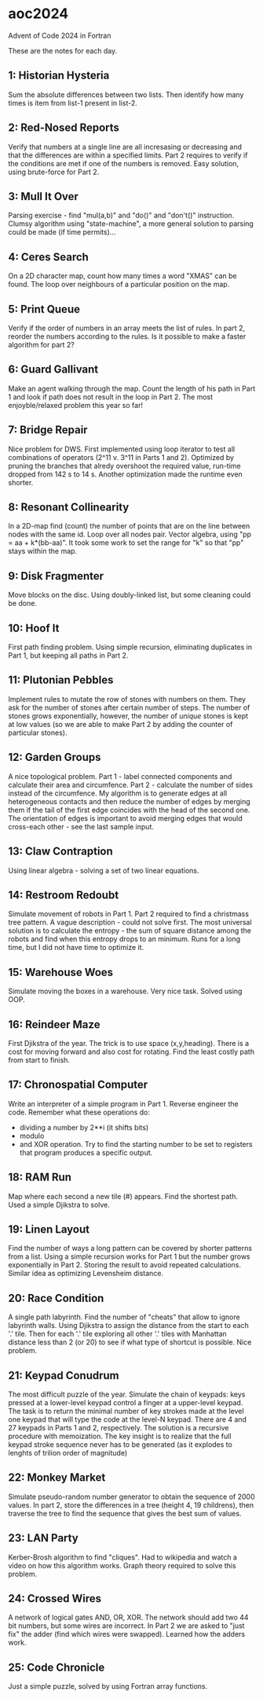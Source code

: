 # aoc2024
Advent of Code 2024 in Fortran

These are the notes for each day.

## 1: Historian Hysteria
Sum the absolute differences between two lists.
Then identify how many times is item from list-1 present in list-2.

## 2: Red-Nosed Reports
Verify that numbers at a single line are all incresasing or decreasing
and that the differences are within a specified limits. Part 2 requires
to verify if the conditions are met if one of the numbers is removed.
Easy solution, using brute-force for Part 2.

## 3: Mull It Over
Parsing exercise - find "mul(a,b)" and "do()" and "don't()" instruction.
Clumsy algorithm using "state-machine", a more general solution to
parsing could be made (if time permits)...

## 4: Ceres Search
On a 2D character map, count how many times a word "XMAS" can be found.
The loop over neighbours of a particular position on the map.

## 5: Print Queue
Verify if the order of numbers in an array meets the list of rules.
In part 2, reorder the numbers according to the rules.
Is it possible to make a faster algorithm for part 2?

## 6: Guard Gallivant
Make an agent walking through the map. Count the length of his path in Part 1
and look if path does not result in the loop in Part 2.
The most enjoyble/relaxed problem this year so far!

## 7: Bridge Repair
Nice problem for DWS. First implemented using loop iterator to test all
combinations of operators (2^11 v. 3^11 in Parts 1 and 2).
Optimized by pruning the branches that alredy overshoot the required value,
run-time dropped from 142 s to 14 s. Another optimization made the runtime
even shorter.

## 8: Resonant Collinearity
In a 2D-map find (count) the number of points that are on the line between
nodes with the same id. Loop over all nodes pair.
Vector algebra, using "pp = aa + k*(bb-aa)". It took some work to set the
range for "k" so that "pp" stays within the map.

## 9: Disk Fragmenter
Move blocks on the disc. Using doubly-linked list, but some cleaning could
be done.

## 10: Hoof It
First path finding problem. Using simple recursion, eliminating duplicates
in Part 1, but keeping all paths in Part 2.

## 11: Plutonian Pebbles
Implement rules to mutate the row of stones with numbers on them.
They ask for the number of stones after certain number of steps.
The number of stones grows exponentially, however, the number of *unique*
stones is kept at low values (so we are able to make Part 2 by adding
the counter of particular stones).

## 12: Garden Groups
A nice topological problem. Part 1 - label connected components and calculate
their area and circumfence. Part 2 - calculate the number of sides instead of
the circumfence. My algorithm is to generate edges at all heterogeneous
contacts and then reduce the number of edges by merging them if the tail of
the first edge coincides with the head of the second one. The orientation
of edges is important to avoid merging edges that would cross-each
other - see the last sample input.

## 13: Claw Contraption
Using linear algebra - solving a set of two linear equations.

## 14: Restroom Redoubt
Simulate movement of robots in Part 1. Part 2 required to find a christmass
tree pattern. A vague description - could not solve first. The most universal
solution is to calculate the entropy - the sum of square distance among the
robots and find when this entropy drops to an minimum. Runs for a long time,
but I did not have time to optimize it.

## 15: Warehouse Woes
Simulate moving the boxes in a warehouse. Very nice task. Solved using
OOP.

## 16: Reindeer Maze
First Djikstra of the year. The trick is to use space (x,y,heading). There is a
cost for moving forward and also cost for rotating. Find the least costly path
from start to finish.

## 17: Chronospatial Computer
Write an interpreter of a simple program in Part 1. Reverse engineer the code.
Remember what these operations do:
- dividing a number by 2**i (it shifts bits)
- modulo
- and XOR operation.
Try to find the starting number to be set to registers that program produces
a specific output.

## 18: RAM Run
Map where each second a new tile (#) appears. Find the shortest path. 
Used a simple Djikstra to solve.

## 19: Linen Layout
Find the number of ways a long pattern can be covered by shorter patterns from 
a list. Using a simple recursion works for Part 1 but the number grows
exponentially in Part 2. Storing the result to avoid repeated calculations.
Similar idea as optimizing Levensheim distance.

## 20: Race Condition
A single path labyrinth. Find the number of "cheats" that allow to ignore
labyrinth walls. Using Djikstra to assign the distance from the start to
each '.' tile. Then for each '.' tile exploring all other '.' tiles with
Manhattan distance less than 2 (or 20) to see if what type of shortcut is
possible. Nice problem.

## 21: Keypad Conudrum
The most difficult puzzle of the year. Simulate the chain of keypads:
keys pressed at a lower-level keypad control a finger at a upper-level keypad.
The task is to return the minimal number of key strokes made at the level one
keypad that will type the code at the level-N keypad. There are 4 and 27 keypads
in Parts 1 and 2, respectively. The solution is a recursive procedure with
memoization. The key insight is to realize that the full keypad stroke sequence
never has to be generated (as it explodes to lenghts of trilion order of magnitude)

## 22: Monkey Market
Simulate pseudo-random number generator to obtain the sequence of 2000 values.
In part 2, store the differences in a tree (height 4, 19 childrens), then
traverse the tree to find the sequence that gives the best sum of values.

## 23: LAN Party
Kerber-Brosh algorithm to find "cliques". Had to wikipedia and watch a video
on how this algorithm works. Graph theory required to solve this problem.

## 24: Crossed Wires 
A network of logical gates AND, OR, XOR. The network should add two 44 bit
numbers, but some wires are incorrect. In Part 2 we are asked to 
"just fix" the adder (find which wires were swapped). Learned how the adders
work.

## 25: Code Chronicle
Just a simple puzzle, solved by using Fortran array functions.
